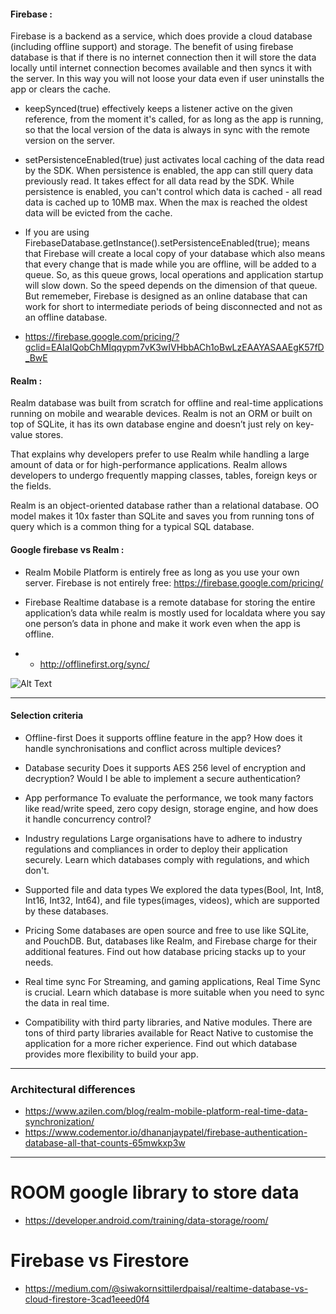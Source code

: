 #### Firebase :

Firebase is a backend as a service, which does provide a cloud database (including offline support) and storage.
The benefit of using firebase database is that if there is no internet connection then it will store the data locally until internet connection becomes available and then syncs it with the server. In this way you will not loose your data even if user uninstalls the app or clears the cache.



- keepSynced(true) effectively keeps a listener active on the given reference, from the moment it's called, for as long as the app is running, so that the local version of the data is always in sync with the remote version on the server.

- setPersistenceEnabled(true) just activates local caching of the data read by the SDK. When persistence is enabled, the app can still query data previously read. It takes effect for all data read by the SDK. While persistence is enabled, you can't control which data is cached - all read data is cached up to 10MB max. When the max is reached the oldest data will be evicted from the cache.

- If you are using FirebaseDatabase.getInstance().setPersistenceEnabled(true); means that Firebase will create a local copy of your database which also means that every change that is made while you are offline, will be added to a queue. So, as this queue grows, local operations and application startup will slow down. So the speed depends on the dimension of that queue. But rememeber, Firebase is designed as an online database that can work for short to intermediate periods of being disconnected and not as an offline database.

- https://firebase.google.com/pricing/?gclid=EAIaIQobChMIqqypm7vK3wIVHbbACh1oBwLzEAAYASAAEgK57fD_BwE

#### Realm :

Realm database was built from scratch for offline and real-time applications running on mobile and wearable devices. Realm is not an ORM or built on top of SQLite, it has its own database engine and doesn’t just rely on key-value stores.

That explains why developers prefer to use Realm while handling a large amount of data or for high-performance applications. Realm allows developers to undergo frequently mapping classes, tables, foreign keys or the fields.

Realm is an object-oriented database rather than a relational database. OO model makes it 10x faster than SQLite and saves you from running tons of query which is a common thing for a typical SQL database.




#### Google firebase  vs Realm  :
- Realm Mobile Platform is entirely free as long as you use your own server. Firebase is not entirely free: https://firebase.google.com/pricing/

- Firebase Realtime database is a remote database for storing the entire application’s data while realm is mostly used for localdata where you say one person’s data in phone and make it work even when the app is offline.

- - http://offlinefirst.org/sync/

![Alt Text](https://github.com/vaquarkhan/vaquarkhan/blob/master/Design/Untitled.png)

---------------------------------------------------------------------------
#### Selection criteria 

- Offline-first
Does it supports offline feature in the app? How does it handle synchronisations and conflict across multiple devices?

- Database security
Does it supports AES 256 level of encryption and decryption? Would I be able to implement a secure authentication?

- App performance
To evaluate the performance, we took many factors like read/write speed, zero copy design, storage engine, and how does it handle concurrency control?

- Industry regulations
Large organisations have to adhere to industry regulations and compliances in order to deploy their application securely. Learn which databases comply with regulations, and which don't.

- Supported file and data types
We explored the data types(Bool, Int, Int8, Int16, Int32, Int64), and file types(images, videos), which are supported by these databases.

- Pricing
Some databases are open source and free to use like SQLite, and PouchDB. But, databases like Realm, and Firebase charge for their additional features. Find out how database pricing stacks up to your needs.

- Real time sync
For Streaming, and gaming applications, Real Time Sync is crucial. Learn which database is more suitable when you need to sync the data in real time.

- Compatibility with third party libraries, and Native modules.
There are tons of third party libraries available for React Native to customise the application for a more richer experience. Find out which database provides more flexibility to build your app.

---------------------------------------------------------------------------

### Architectural differences

- https://www.azilen.com/blog/realm-mobile-platform-real-time-data-synchronization/
- https://www.codementor.io/dhananjaypatel/firebase-authentication-database-all-that-counts-65mwkxp3w

---------------------------------------------------------------------------

# ROOM google library to store data 
- https://developer.android.com/training/data-storage/room/

# Firebase vs Firestore
- https://medium.com/@siwakornsittilerdpaisal/realtime-database-vs-cloud-firestore-3cad1eeed0f4
